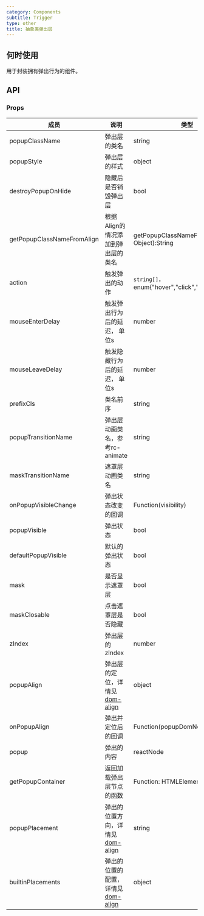 ```yaml
---
category: Components
subtitle: Trigger
type: other
title: 抽象类弹出层
---
```



## 何时使用

用于封装拥有弹出行为的组件。

## API

###  Props

| 成员        | 说明           | 类型               | 默认值       |
|-------------|----------------|--------------------|--------------|
| popupClassName | 弹出层的类名 | string | - |
| popupStyle | 弹出层的样式 | object | - |
| destroyPopupOnHide | 隐藏后是否销毁弹出层 | bool | `false` |
| getPopupClassNameFromAlign | 根据Align的情况添加到弹出层的类名 | getPopupClassNameFromAlign(align: Object):String | - |
| action | 触发弹出的动作 | `string[]`，enum{"hover","click","focus"} | `["hover"]` |
| mouseEnterDelay | 触发弹出行为后的延迟， 单位s | number | `0` |
| mouseLeaveDelay | 触发隐藏行为后的延迟， 单位s | number | `0.1` |
| prefixCls | 类名前序 | string | `ft-Trigger` |
| popupTransitionName | 弹出层动画类名，参考rc-animate | string | - |
| maskTransitionName | 遮罩层动画类名 | string | - |
| onPopupVisibleChange | 弹出状态改变的回调 | Function(visibility) | - |
| popupVisible | 弹出状态 | bool | - |
| defaultPopupVisible | 默认的弹出状态 | bool | `false` |
| mask | 是否显示遮罩层 | bool | `false` |
| maskClosable | 点击遮罩层是否隐藏 | bool | `true` |
| zIndex | 弹出层的zIndex | number | - |
| popupAlign | 弹出层的定位，详情见[dom-align](https://github.com/yiminghe/dom-align) | object | - |
| onPopupAlign | 弹出并定位后的回调 | Function(popupDomNode, align) | - |
| popup | 弹出的内容 | reactNode | - |
| getPopupContainer | 返回加载弹出层节点的函数 | Function: HTMLElement | `body` |
| popupPlacement | 弹出的位置方向，详情见[dom-align](https://github.com/yiminghe/dom-align) | string | `auto` |
| builtinPlacements | 弹出的位置的配置，详情见[dom-align](https://github.com/yiminghe/dom-align) | object | - |
